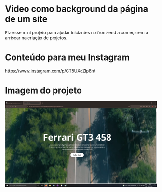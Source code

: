 # Video como background da página de um site

Fiz esse mini projeto para ajudar iniciantes no front-end a começarem a arriscar na criação de projetos.

# Conteúdo para meu Instagram

https://www.instagram.com/p/CT5UXcZlp8h/

# Imagem do projeto

![printscreen do projeto](https://raw.githubusercontent.com/barretogustavo/video-como-background/master/iv.png)
